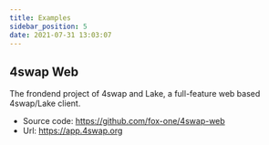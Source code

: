 ```yaml
---
title: Examples
sidebar_position: 5
date: 2021-07-31 13:03:07
---
```


## 4swap Web

The frondend project of 4swap and Lake, a full-feature web based 4swap/Lake client.

- Source code: https://github.com/fox-one/4swap-web
- Url: https://app.4swap.org

